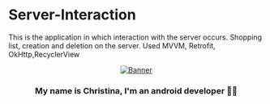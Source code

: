 # Server-Interaction
This is the application in which interaction with the server occurs. Shopping list, creation and deletion on the server. Used MVVM, Retrofit, OkHttp,RecyclerView

<p align="center">
  <a href="https://www.edisonlee55.com"><img src="https://i.giphy.com/media/xT1XGLSb5E1VjIUw4E/giphy.webp" alt="Banner"></a>
</p>

### <div align="center">My name is Christina, I'm an android developer 👨‍💻</div>  
  


